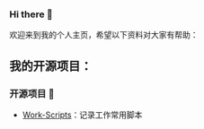 ### Hi there 👋
欢迎来到我的个人主页，希望以下资料对大家有帮助：

## 我的开源项目：

### 开源项目 🔭
* [Work-Scripts](https://github.com/phklee/Work-Scripts)：记录工作常用脚本

<!--
**phklee/phklee** is a ✨ _special_ ✨ repository because its `README.md` (this file) appears on your GitHub profile.

Here are some ideas to get you started:

- 🔭 I’m currently working on ...
- 🌱 I’m currently learning ...
- 👯 I’m looking to collaborate on ...
- 🤔 I’m looking for help with ...
- 💬 Ask me about ...
- 📫 How to reach me: ...
- 😄 Pronouns: ...
- ⚡ Fun fact: ...
-->
